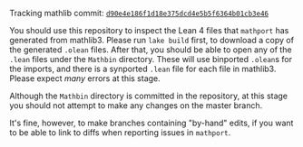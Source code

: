 Tracking mathlib commit: [`d90e4e186f1d18e375dcd4e5b5f6364b01cb3e46`](https://github.com/leanprover-community/mathlib/commit/d90e4e186f1d18e375dcd4e5b5f6364b01cb3e46)

You should use this repository to inspect the Lean 4 files that `mathport` has generated from mathlib3.
Please run `lake build` first, to download a copy of the generated `.olean` files.
After that, you should be able to open any of the `.lean` files under the `Mathbin` directory.
These will use binported `.olean`s for the imports, and there is a synported `.lean` file for each file in mathlib3.
Please expect *many* errors at this stage.

Although the `Mathbin` directory is committed in the repository,
at this stage you should not attempt to make any changes on the master branch.

It's fine, however, to make branches containing "by-hand" edits,
if you want to be able to link to diffs when reporting issues in `mathport`.
